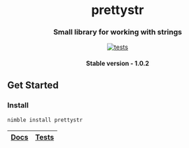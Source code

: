 <div align="center">
  
# prettystr
### Small library for working with strings
[![tests](https://github.com/prettybauble/prettystr/actions/workflows/test.yml/badge.svg)](https://github.com/prettybauble/prettystr/actions/workflows/test.yml)

#### Stable version - 1.0.2

</div>

## Get Started
### Install
```bash
nimble install prettystr
```

<div align="center">

|[Docs][]|[Tests][]|
|--------|---------|

</div>

[Docs]:https://prettybauble.github.io/prettystr/theindex.html
[Tests]:https://github.com/prettybauble/prettystr/tree/main/tests
